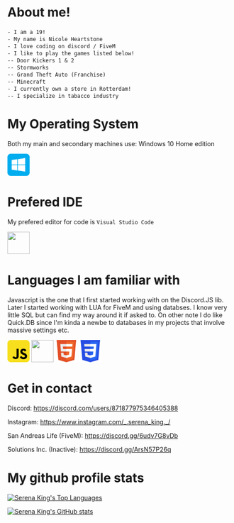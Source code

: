 <!-- Main About Me -->
# About me!
```
- I am a 19! 
- My name is Nicole Heartstone
- I love coding on discord / FiveM
- I like to play the games listed below!
-- Door Kickers 1 & 2
-- Stormworks
-- Grand Theft Auto (Franchise)
-- Minecraft
- I currently own a store in Rotterdam!
-- I specialize in tabacco industry
```
<!-- Main About Me -->

<!-- Last Gaming Videos -->
<!-- # Latest Video's -->
<!-- Last Gaming Videos -->

<!-- Languages / Tools -->
# My Operating System
Both my main and secondary machines use:
Windows 10 Home edition

<img src="https://github.com/edent/SuperTinyIcons/blob/master/images/svg/windows.svg" width=50 height=50>

# Prefered IDE
My prefered editor for code is `Visual Studio Code`

<img src="https://upload.wikimedia.org/wikipedia/commons/9/9a/Visual_Studio_Code_1.35_icon.svg" width=50 height=50>

# Languages I am familiar with

Javascript is the one that I first started working with on the Discord.JS lib. Later I started working with LUA for FiveM and using databses. I know very little SQL but can find my way around it if asked to. On other note I do like Quick.DB since I'm kinda a newbe to databases in my projects that involve massive settings etc.

<img src="https://github.com/edent/SuperTinyIcons/blob/master/images/svg/javascript.svg" width=50 height=50> <img src="https://upload.wikimedia.org/wikipedia/commons/c/cf/Lua-Logo.svg" width=50 height=50> <img src="https://github.com/edent/SuperTinyIcons/blob/master/images/svg/html5.svg" width=50 height=50> <img src="https://github.com/edent/SuperTinyIcons/blob/master/images/svg/css3.svg" width=50 height=50>
<!-- Languages / Tools -->

<!-- Contact Me -->
# Get in contact
Discord: https://discord.com/users/871877975346405388

Instagram: https://www.instagram.com/_.serena_king._/



San Andreas Life (FiveM): https://discord.gg/6udv7G8vDb

Solutions Inc. (Inactive): https://discord.gg/ArsN57P26q

<!-- Contact Me -->

<!-- Latest Stats -->
# My github profile stats
[![Serena King's Top Languages](https://github-readme-stats.vercel.app/api/top-langs/?username=SerenaKing&theme=github_dark&layout=compact)](https://github.com/anuraghazra/github-readme-stats)

[![Serena King's GitHub stats](https://github-readme-stats.vercel.app/api?username=SerenaKing&theme=github_dark)](https://github.com/anuraghazra/github-readme-stats)
